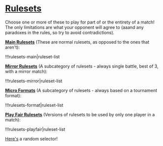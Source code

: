 # [Rulesets](rulesets)
Choose one or more of these to play for part of or the entirety of a match! The only limitations are what your opponent will agree to (aaand any paradoxes in the rules, so try to avoid contradictions).

<a name="heading-main">[**Main Rulesets**](#heading-main) (These are normal rulesets, as opposed to the ones that aren't):</a>

!!!rulesets-main|ruleset-list

<a name="heading-mirror">[**Mirror Rulesets**](#heading-mirror) (A subcategory of rulesets - always single battle, best of 3, with a mirror match):</a>

!!!rulesets-mirror|ruleset-list

<a name="heading-format">[**Micro Formats**](#heading-format) (A subcategory of rulesets - always based on a tournament format):</a>

!!!rulesets-format|ruleset-list

<a name="heading-playfair">[**Play Fair Rulesets**](#heading-playfair) (Versions of rulesets to be used by only one player in a match):</a>

!!!rulesets-playfair|ruleset-list

[Here's](random) a random selector!
